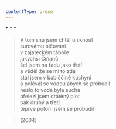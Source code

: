 ```yaml
---
contentType: prose
---
```


\* \* \*

> V tom snu jsem chtěl uniknout  
> surovému bičování  
> v zajateckém táboře  
> jakýchsi Číňanů  
> šel jsem na řadu jako třetí  
> a věděl že se mi to zdá  
> stál jsem v babiččině kuchyni  
> a poléval se vodou abych se probudil  
> nešlo to voda byla suchá  
> přelezl jsem drátěný plot  
> pak druhý a třetí  
> teprve potom jsem se probudil

> (2004)

